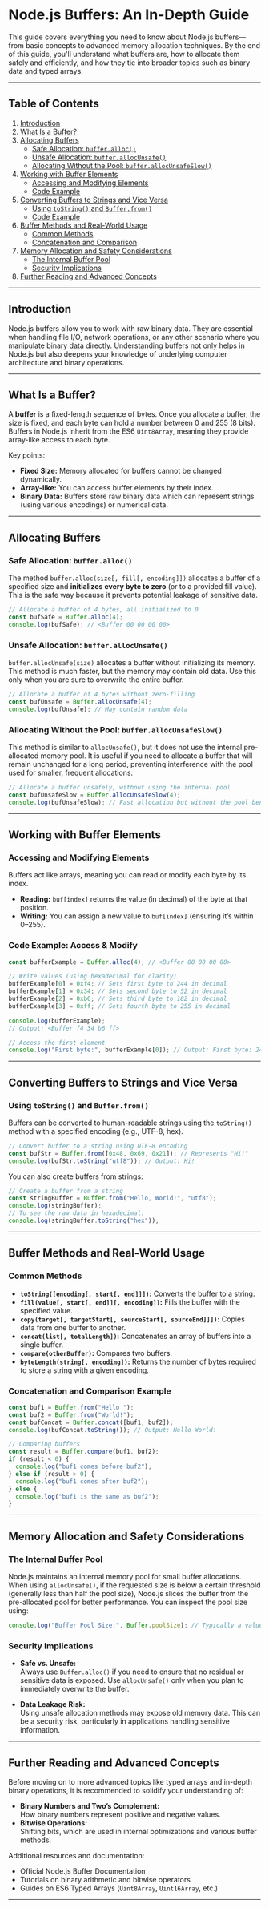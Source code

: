 # Node.js Buffers: An In-Depth Guide

This guide covers everything you need to know about Node.js buffers—from basic concepts to advanced memory allocation techniques. By the end of this guide, you'll understand what buffers are, how to allocate them safely and efficiently, and how they tie into broader topics such as binary data and typed arrays.

---

## Table of Contents

1. [Introduction](#introduction)
2. [What Is a Buffer?](#what-is-a-buffer)
3. [Allocating Buffers](#allocating-buffers)
   - [Safe Allocation: `buffer.alloc()`](#safe-allocation-bufferalloc)
   - [Unsafe Allocation: `buffer.allocUnsafe()`](#unsafe-allocation-bufferallocunsafe)
   - [Allocating Without the Pool: `buffer.allocUnsafeSlow()`](#allocating-without-the-pool-bufferallocunsafeslow)
4. [Working with Buffer Elements](#working-with-buffer-elements)
   - [Accessing and Modifying Elements](#accessing-and-modifying-elements)
   - [Code Example](#code-example-access-modify)
5. [Converting Buffers to Strings and Vice Versa](#converting-buffers-to-strings-and-vice-versa)
   - [Using `toString()` and `Buffer.from()`](#using-tostring-and-bufferfrom)
   - [Code Example](#code-example-conversion)
6. [Buffer Methods and Real-World Usage](#buffer-methods-and-real-world-usage)
   - [Common Methods](#common-methods)
   - [Concatenation and Comparison](#concatenation-and-comparison)
7. [Memory Allocation and Safety Considerations](#memory-allocation-and-safety-considerations)
   - [The Internal Buffer Pool](#the-internal-buffer-pool)
   - [Security Implications](#security-implications)
8. [Further Reading and Advanced Concepts](#further-reading-and-advanced-concepts)

---

## Introduction

Node.js buffers allow you to work with raw binary data. They are essential when handling file I/O, network operations, or any other scenario where you manipulate binary data directly. Understanding buffers not only helps in Node.js but also deepens your knowledge of underlying computer architecture and binary operations.

---

## What Is a Buffer?

A **buffer** is a fixed-length sequence of bytes. Once you allocate a buffer, the size is fixed, and each byte can hold a number between 0 and 255 (8 bits). Buffers in Node.js inherit from the ES6 `Uint8Array`, meaning they provide array-like access to each byte.

Key points:

- **Fixed Size:** Memory allocated for buffers cannot be changed dynamically.
- **Array-like:** You can access buffer elements by their index.
- **Binary Data:** Buffers store raw binary data which can represent strings (using various encodings) or numerical data.

---

## Allocating Buffers

### Safe Allocation: `buffer.alloc()`

The method `buffer.alloc(size[, fill[, encoding]])` allocates a buffer of a specified size and **initializes every byte to zero** (or to a provided fill value). This is the safe way because it prevents potential leakage of sensitive data.

```js
// Allocate a buffer of 4 bytes, all initialized to 0
const bufSafe = Buffer.alloc(4);
console.log(bufSafe); // <Buffer 00 00 00 00>
```

### Unsafe Allocation: `buffer.allocUnsafe()`

`buffer.allocUnsafe(size)` allocates a buffer without initializing its memory. This method is much faster, but the memory may contain old data. Use this only when you are sure to overwrite the entire buffer.

```js
// Allocate a buffer of 4 bytes without zero-filling
const bufUnsafe = Buffer.allocUnsafe(4);
console.log(bufUnsafe); // May contain random data
```

### Allocating Without the Pool: `buffer.allocUnsafeSlow()`

This method is similar to `allocUnsafe()`, but it does not use the internal pre-allocated memory pool. It is useful if you need to allocate a buffer that will remain unchanged for a long period, preventing interference with the pool used for smaller, frequent allocations.

```js
// Allocate a buffer unsafely, without using the internal pool
const bufUnsafeSlow = Buffer.allocUnsafeSlow(4);
console.log(bufUnsafeSlow); // Fast allocation but without the pool benefits
```

---

## Working with Buffer Elements

### Accessing and Modifying Elements

Buffers act like arrays, meaning you can read or modify each byte by its index.

- **Reading:** `buf[index]` returns the value (in decimal) of the byte at that position.
- **Writing:** You can assign a new value to `buf[index]` (ensuring it’s within 0–255).

### Code Example: Access & Modify

```js
const bufferExample = Buffer.alloc(4); // <Buffer 00 00 00 00>

// Write values (using hexadecimal for clarity)
bufferExample[0] = 0xf4; // Sets first byte to 244 in decimal
bufferExample[1] = 0x34; // Sets second byte to 52 in decimal
bufferExample[2] = 0xb6; // Sets third byte to 182 in decimal
bufferExample[3] = 0xff; // Sets fourth byte to 255 in decimal

console.log(bufferExample);
// Output: <Buffer f4 34 b6 ff>

// Access the first element
console.log("First byte:", bufferExample[0]); // Output: First byte: 244
```

---

## Converting Buffers to Strings and Vice Versa

### Using `toString()` and `Buffer.from()`

Buffers can be converted to human-readable strings using the `toString()` method with a specified encoding (e.g., UTF-8, hex).

```js
// Convert buffer to a string using UTF-8 encoding
const bufStr = Buffer.from([0x48, 0x69, 0x21]); // Represents "Hi!"
console.log(bufStr.toString("utf8")); // Output: Hi!
```

You can also create buffers from strings:

```js
// Create a buffer from a string
const stringBuffer = Buffer.from("Hello, World!", "utf8");
console.log(stringBuffer);
// To see the raw data in hexadecimal:
console.log(stringBuffer.toString("hex"));
```

---

## Buffer Methods and Real-World Usage

### Common Methods

- **`toString([encoding[, start[, end]]])`:** Converts the buffer to a string.
- **`fill(value[, start[, end]][, encoding])`:** Fills the buffer with the specified value.
- **`copy(target[, targetStart[, sourceStart[, sourceEnd]]])`:** Copies data from one buffer to another.
- **`concat(list[, totalLength])`:** Concatenates an array of buffers into a single buffer.
- **`compare(otherBuffer)`:** Compares two buffers.
- **`byteLength(string[, encoding])`:** Returns the number of bytes required to store a string with a given encoding.

### Concatenation and Comparison Example

```js
const buf1 = Buffer.from("Hello ");
const buf2 = Buffer.from("World!");
const bufConcat = Buffer.concat([buf1, buf2]);
console.log(bufConcat.toString()); // Output: Hello World!

// Comparing buffers
const result = Buffer.compare(buf1, buf2);
if (result < 0) {
  console.log("buf1 comes before buf2");
} else if (result > 0) {
  console.log("buf1 comes after buf2");
} else {
  console.log("buf1 is the same as buf2");
}
```

---

## Memory Allocation and Safety Considerations

### The Internal Buffer Pool

Node.js maintains an internal memory pool for small buffer allocations. When using `allocUnsafe()`, if the requested size is below a certain threshold (generally less than half the pool size), Node.js slices the buffer from the pre-allocated pool for better performance. You can inspect the pool size using:

```js
console.log("Buffer Pool Size:", Buffer.poolSize); // Typically a value in kilobytes (Kibibytes)
```

### Security Implications

- **Safe vs. Unsafe:**  
  Always use `Buffer.alloc()` if you need to ensure that no residual or sensitive data is exposed. Use `allocUnsafe()` only when you plan to immediately overwrite the buffer.

- **Data Leakage Risk:**  
  Using unsafe allocation methods may expose old memory data. This can be a security risk, particularly in applications handling sensitive information.

---

## Further Reading and Advanced Concepts

Before moving on to more advanced topics like typed arrays and in-depth binary operations, it is recommended to solidify your understanding of:

- **Binary Numbers and Two’s Complement:**  
  How binary numbers represent positive and negative values.
- **Bitwise Operations:**  
  Shifting bits, which are used in internal optimizations and various buffer methods.

Additional resources and documentation:

- Official Node.js Buffer Documentation
- Tutorials on binary arithmetic and bitwise operators
- Guides on ES6 Typed Arrays (`Uint8Array`, `Uint16Array`, etc.)

---
